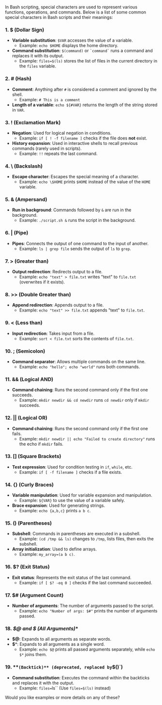 In Bash scripting, special characters are used to represent various functions, operations, and commands. Below is a list of some common special characters in Bash scripts and their meanings:

### 1. **$ (Dollar Sign)**
   - **Variable substitution**: `$VAR` accesses the value of a variable.
     - Example: `echo $HOME` displays the home directory.
   - **Command substitution**: `$(command)` or `` `command` `` runs a command and replaces it with its output.
     - Example: `files=$(ls)` stores the list of files in the current directory in the `files` variable.

### 2. **# (Hash)**
   - **Comment**: Anything after `#` is considered a comment and ignored by the shell.
     - Example: `# This is a comment`
   - **Length of a variable**: `echo ${#VAR}` returns the length of the string stored in `VAR`.

### 3. **! (Exclamation Mark)**
   - **Negation**: Used for logical negation in conditions.
     - Example: `if [ ! -f filename ]` checks if the file does **not** exist.
   - **History expansion**: Used in interactive shells to recall previous commands (rarely used in scripts).
     - Example: `!!` repeats the last command.
  
### 4. **\ (Backslash)**
   - **Escape character**: Escapes the special meaning of a character.
     - Example: `echo \$HOME` prints `$HOME` instead of the value of the `HOME` variable.

### 5. **& (Ampersand)**
   - **Run in background**: Commands followed by `&` are run in the background.
     - Example: `./script.sh &` runs the script in the background.

### 6. **| (Pipe)**
   - **Pipes**: Connects the output of one command to the input of another.
     - Example: `ls | grep file` sends the output of `ls` to `grep`.

### 7. **> (Greater than)**
   - **Output redirection**: Redirects output to a file.
     - Example: `echo "text" > file.txt` writes "text" to `file.txt` (overwrites if it exists).

### 8. **>> (Double Greater than)**
   - **Append redirection**: Appends output to a file.
     - Example: `echo "text" >> file.txt` appends "text" to `file.txt`.

### 9. **< (Less than)**
   - **Input redirection**: Takes input from a file.
     - Example: `sort < file.txt` sorts the contents of `file.txt`.

### 10. **; (Semicolon)**
   - **Command separator**: Allows multiple commands on the same line.
     - Example: `echo "hello"; echo "world"` runs both commands.

### 11. **&& (Logical AND)**
   - **Command chaining**: Runs the second command only if the first one succeeds.
     - Example: `mkdir newdir && cd newdir` runs `cd newdir` only if `mkdir` succeeds.

### 12. **|| (Logical OR)**
   - **Command chaining**: Runs the second command only if the first one fails.
     - Example: `mkdir newdir || echo "Failed to create directory"` runs the echo if `mkdir` fails.

### 13. **[] (Square Brackets)**
   - **Test expression**: Used for condition testing in `if`, `while`, etc.
     - Example: `if [ -f filename ]` checks if a file exists.

### 14. **{} (Curly Braces)**
   - **Variable manipulation**: Used for variable expansion and manipulation.
     - Example: `${VAR}` to use the value of a variable safely.
   - **Brace expansion**: Used for generating strings.
     - Example: `echo {a,b,c}` prints `a b c`.

### 15. **() (Parentheses)**
   - **Subshell**: Commands in parentheses are executed in a subshell.
     - Example: `(cd /tmp && ls)` changes to `/tmp`, lists files, then exits the subshell.
   - **Array initialization**: Used to define arrays.
     - Example: `my_array=(a b c)`.

### 16. **$? (Exit Status)**
   - **Exit status**: Represents the exit status of the last command.
     - Example: `if [ $? -eq 0 ]` checks if the last command succeeded.

### 17. **$# (Argument Count)**
   - **Number of arguments**: The number of arguments passed to the script.
     - Example: `echo "Number of args: $#"` prints the number of arguments passed.

### 18. **$@ and $* (All Arguments)**
   - **$@**: Expands to all arguments as separate words.
   - **$***: Expands to all arguments as a single word.
     - Example: `echo $@` prints all passed arguments separately, while `echo $*` joins them.

### 19. **` (Backtick)** (deprecated, replaced by `$()`)
   - **Command substitution**: Executes the command within the backticks and replaces it with the output.
     - Example: `files=`ls`` (Use `files=$(ls)` instead)

Would you like examples or more details on any of these?
